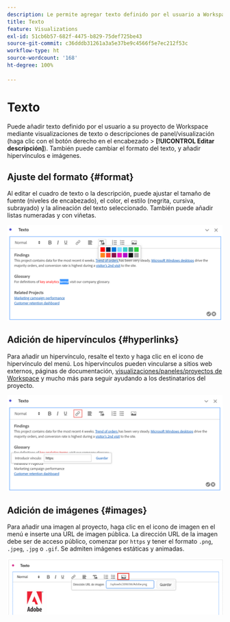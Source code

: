 ```yaml
---
description: Le permite agregar texto definido por el usuario a Workspace.
title: Texto
feature: Visualizations
exl-id: 51cb6b57-682f-4475-b829-75def725be43
source-git-commit: c36dddb31261a3a5e37be9c4566f5e7ec212f53c
workflow-type: ht
source-wordcount: '168'
ht-degree: 100%

---
```


# Texto

Puede añadir texto definido por el usuario a su proyecto de Workspace mediante visualizaciones de texto o descripciones de panel/visualización (haga clic con el botón derecho en el encabezado > **[!UICONTROL Editar descripción]**). También puede cambiar el formato del texto, y añadir hipervínculos e imágenes.

## Ajuste del formato {#format}

Al editar el cuadro de texto o la descripción, puede ajustar el tamaño de fuente (niveles de encabezado), el color, el estilo (negrita, cursiva, subrayado) y la alineación del texto seleccionado. También puede añadir listas numeradas y con viñetas.

![](assets/format.png)

## Adición de hipervínculos {#hyperlinks}

Para añadir un hipervínculo, resalte el texto y haga clic en el icono de hipervínculo del menú. Los hipervínculos pueden vincularse a sitios web externos, páginas de documentación, [visualizaciones/paneles/proyectos de Workspace](https://experienceleague.adobe.com/docs/analytics/analyze/analysis-workspace/curate-share/shareable-links.html?lang=es) y mucho más para seguir ayudando a los destinatarios del proyecto.

![](assets/hyperlink.png)

## Adición de imágenes {#images}

Para añadir una imagen al proyecto, haga clic en el icono de imagen en el menú e inserte una URL de imagen pública. La dirección URL de la imagen debe ser de acceso público, comenzar por `https` y tener el formato `.png`, `.jpeg`, `.jpg` o `.gif`. Se admiten imágenes estáticas y animadas.

![](assets/image.png)
